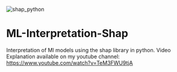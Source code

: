 ![shap_python](https://user-images.githubusercontent.com/54833985/122012293-a3d2d500-cdda-11eb-9f67-438551bd87f1.png)
# ML-Interpretation-Shap
Interpretation of Ml models using the shap library in python. Video Explanation available on my youtube channel: https://www.youtube.com/watch?v=TeM3FWU9tjA

